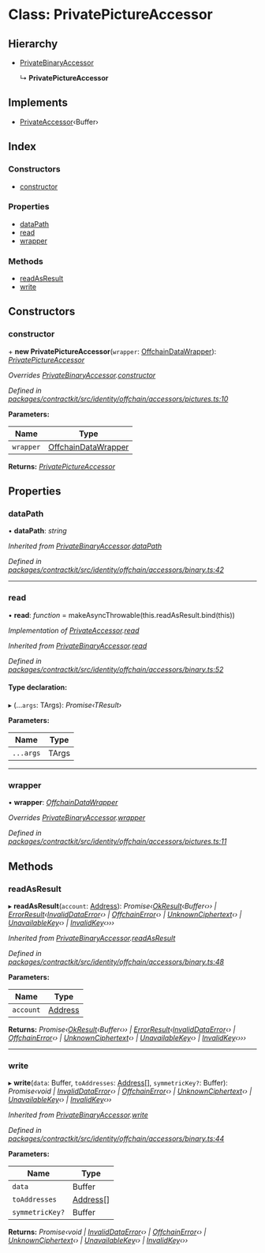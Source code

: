 # Class: PrivatePictureAccessor

## Hierarchy

* [PrivateBinaryAccessor](_contractkit_src_identity_offchain_accessors_binary_.privatebinaryaccessor.md)

  ↳ **PrivatePictureAccessor**

## Implements

* [PrivateAccessor](../interfaces/_contractkit_src_identity_offchain_accessors_interfaces_.privateaccessor.md)‹Buffer›

## Index

### Constructors

* [constructor](_contractkit_src_identity_offchain_accessors_pictures_.privatepictureaccessor.md#constructor)

### Properties

* [dataPath](_contractkit_src_identity_offchain_accessors_pictures_.privatepictureaccessor.md#datapath)
* [read](_contractkit_src_identity_offchain_accessors_pictures_.privatepictureaccessor.md#read)
* [wrapper](_contractkit_src_identity_offchain_accessors_pictures_.privatepictureaccessor.md#wrapper)

### Methods

* [readAsResult](_contractkit_src_identity_offchain_accessors_pictures_.privatepictureaccessor.md#readasresult)
* [write](_contractkit_src_identity_offchain_accessors_pictures_.privatepictureaccessor.md#write)

## Constructors

###  constructor

\+ **new PrivatePictureAccessor**(`wrapper`: [OffchainDataWrapper](_contractkit_src_identity_offchain_data_wrapper_.offchaindatawrapper.md)): *[PrivatePictureAccessor](_contractkit_src_identity_offchain_accessors_pictures_.privatepictureaccessor.md)*

*Overrides [PrivateBinaryAccessor](_contractkit_src_identity_offchain_accessors_binary_.privatebinaryaccessor.md).[constructor](_contractkit_src_identity_offchain_accessors_binary_.privatebinaryaccessor.md#constructor)*

*Defined in [packages/contractkit/src/identity/offchain/accessors/pictures.ts:10](https://github.com/celo-org/celo-monorepo/blob/master/packages/contractkit/src/identity/offchain/accessors/pictures.ts#L10)*

**Parameters:**

Name | Type |
------ | ------ |
`wrapper` | [OffchainDataWrapper](_contractkit_src_identity_offchain_data_wrapper_.offchaindatawrapper.md) |

**Returns:** *[PrivatePictureAccessor](_contractkit_src_identity_offchain_accessors_pictures_.privatepictureaccessor.md)*

## Properties

###  dataPath

• **dataPath**: *string*

*Inherited from [PrivateBinaryAccessor](_contractkit_src_identity_offchain_accessors_binary_.privatebinaryaccessor.md).[dataPath](_contractkit_src_identity_offchain_accessors_binary_.privatebinaryaccessor.md#datapath)*

*Defined in [packages/contractkit/src/identity/offchain/accessors/binary.ts:42](https://github.com/celo-org/celo-monorepo/blob/master/packages/contractkit/src/identity/offchain/accessors/binary.ts#L42)*

___

###  read

• **read**: *function* = makeAsyncThrowable(this.readAsResult.bind(this))

*Implementation of [PrivateAccessor](../interfaces/_contractkit_src_identity_offchain_accessors_interfaces_.privateaccessor.md).[read](../interfaces/_contractkit_src_identity_offchain_accessors_interfaces_.privateaccessor.md#read)*

*Inherited from [PrivateBinaryAccessor](_contractkit_src_identity_offchain_accessors_binary_.privatebinaryaccessor.md).[read](_contractkit_src_identity_offchain_accessors_binary_.privatebinaryaccessor.md#read)*

*Defined in [packages/contractkit/src/identity/offchain/accessors/binary.ts:52](https://github.com/celo-org/celo-monorepo/blob/master/packages/contractkit/src/identity/offchain/accessors/binary.ts#L52)*

#### Type declaration:

▸ (...`args`: TArgs): *Promise‹TResult›*

**Parameters:**

Name | Type |
------ | ------ |
`...args` | TArgs |

___

###  wrapper

• **wrapper**: *[OffchainDataWrapper](_contractkit_src_identity_offchain_data_wrapper_.offchaindatawrapper.md)*

*Overrides [PrivateBinaryAccessor](_contractkit_src_identity_offchain_accessors_binary_.privatebinaryaccessor.md).[wrapper](_contractkit_src_identity_offchain_accessors_binary_.privatebinaryaccessor.md#wrapper)*

*Defined in [packages/contractkit/src/identity/offchain/accessors/pictures.ts:11](https://github.com/celo-org/celo-monorepo/blob/master/packages/contractkit/src/identity/offchain/accessors/pictures.ts#L11)*

## Methods

###  readAsResult

▸ **readAsResult**(`account`: [Address](../modules/_contractkit_src_base_.md#address)): *Promise‹[OkResult](../interfaces/_base_src_result_.okresult.md)‹Buffer‹›› | [ErrorResult](../interfaces/_base_src_result_.errorresult.md)‹[InvalidDataError](_contractkit_src_identity_offchain_accessors_errors_.invaliddataerror.md)‹› | [OffchainError](_contractkit_src_identity_offchain_accessors_errors_.offchainerror.md)‹› | [UnknownCiphertext](_contractkit_src_identity_offchain_accessors_errors_.unknownciphertext.md)‹› | [UnavailableKey](_contractkit_src_identity_offchain_accessors_errors_.unavailablekey.md)‹› | [InvalidKey](_contractkit_src_identity_offchain_accessors_errors_.invalidkey.md)‹›››*

*Inherited from [PrivateBinaryAccessor](_contractkit_src_identity_offchain_accessors_binary_.privatebinaryaccessor.md).[readAsResult](_contractkit_src_identity_offchain_accessors_binary_.privatebinaryaccessor.md#readasresult)*

*Defined in [packages/contractkit/src/identity/offchain/accessors/binary.ts:48](https://github.com/celo-org/celo-monorepo/blob/master/packages/contractkit/src/identity/offchain/accessors/binary.ts#L48)*

**Parameters:**

Name | Type |
------ | ------ |
`account` | [Address](../modules/_contractkit_src_base_.md#address) |

**Returns:** *Promise‹[OkResult](../interfaces/_base_src_result_.okresult.md)‹Buffer‹›› | [ErrorResult](../interfaces/_base_src_result_.errorresult.md)‹[InvalidDataError](_contractkit_src_identity_offchain_accessors_errors_.invaliddataerror.md)‹› | [OffchainError](_contractkit_src_identity_offchain_accessors_errors_.offchainerror.md)‹› | [UnknownCiphertext](_contractkit_src_identity_offchain_accessors_errors_.unknownciphertext.md)‹› | [UnavailableKey](_contractkit_src_identity_offchain_accessors_errors_.unavailablekey.md)‹› | [InvalidKey](_contractkit_src_identity_offchain_accessors_errors_.invalidkey.md)‹›››*

___

###  write

▸ **write**(`data`: Buffer, `toAddresses`: [Address](../modules/_contractkit_src_base_.md#address)[], `symmetricKey?`: Buffer): *Promise‹void | [InvalidDataError](_contractkit_src_identity_offchain_accessors_errors_.invaliddataerror.md)‹› | [OffchainError](_contractkit_src_identity_offchain_accessors_errors_.offchainerror.md)‹› | [UnknownCiphertext](_contractkit_src_identity_offchain_accessors_errors_.unknownciphertext.md)‹› | [UnavailableKey](_contractkit_src_identity_offchain_accessors_errors_.unavailablekey.md)‹› | [InvalidKey](_contractkit_src_identity_offchain_accessors_errors_.invalidkey.md)‹››*

*Inherited from [PrivateBinaryAccessor](_contractkit_src_identity_offchain_accessors_binary_.privatebinaryaccessor.md).[write](_contractkit_src_identity_offchain_accessors_binary_.privatebinaryaccessor.md#write)*

*Defined in [packages/contractkit/src/identity/offchain/accessors/binary.ts:44](https://github.com/celo-org/celo-monorepo/blob/master/packages/contractkit/src/identity/offchain/accessors/binary.ts#L44)*

**Parameters:**

Name | Type |
------ | ------ |
`data` | Buffer |
`toAddresses` | [Address](../modules/_contractkit_src_base_.md#address)[] |
`symmetricKey?` | Buffer |

**Returns:** *Promise‹void | [InvalidDataError](_contractkit_src_identity_offchain_accessors_errors_.invaliddataerror.md)‹› | [OffchainError](_contractkit_src_identity_offchain_accessors_errors_.offchainerror.md)‹› | [UnknownCiphertext](_contractkit_src_identity_offchain_accessors_errors_.unknownciphertext.md)‹› | [UnavailableKey](_contractkit_src_identity_offchain_accessors_errors_.unavailablekey.md)‹› | [InvalidKey](_contractkit_src_identity_offchain_accessors_errors_.invalidkey.md)‹››*
